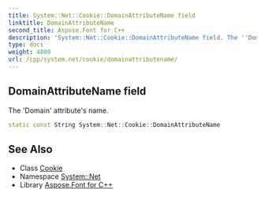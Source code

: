 ```yaml
---
title: System::Net::Cookie::DomainAttributeName field
linktitle: DomainAttributeName
second_title: Aspose.Font for C++
description: 'System::Net::Cookie::DomainAttributeName field. The ''Domain'' attribute''s name in C++.'
type: docs
weight: 4800
url: /cpp/system.net/cookie/domainattributename/
---
```

## DomainAttributeName field


The 'Domain' attribute's name.

```cpp
static const String System::Net::Cookie::DomainAttributeName
```

## See Also

* Class [Cookie](../)
* Namespace [System::Net](../../)
* Library [Aspose.Font for C++](../../../)
